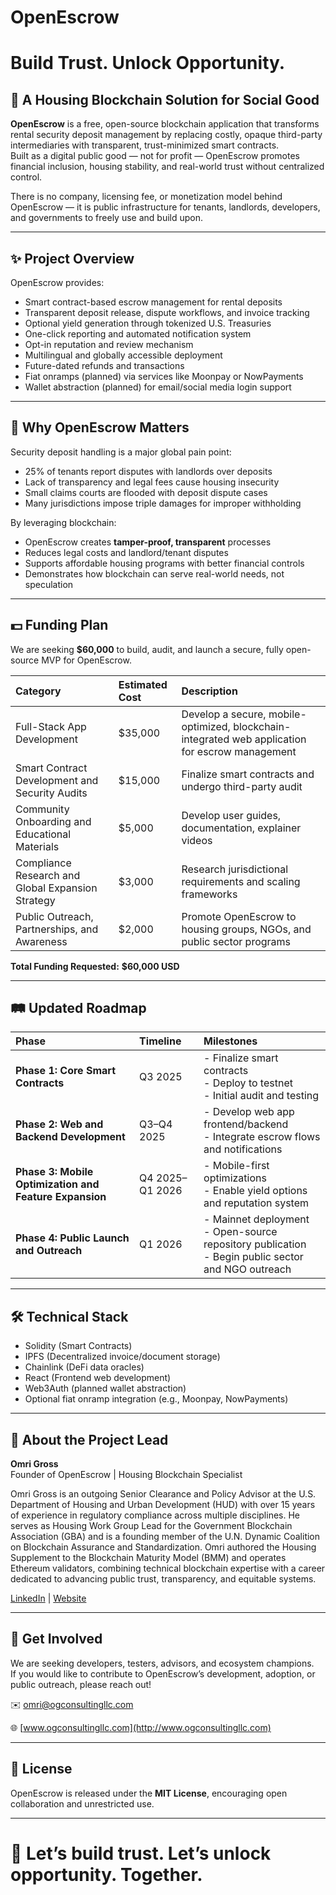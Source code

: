 # OpenEscrow
# Build Trust. Unlock Opportunity.

## 🏡 A Housing Blockchain Solution for Social Good

**OpenEscrow** is a free, open-source blockchain application that transforms rental security deposit management by replacing costly, opaque third-party intermediaries with transparent, trust-minimized smart contracts.  
Built as a digital public good — not for profit — OpenEscrow promotes financial inclusion, housing stability, and real-world trust without centralized control.

There is no company, licensing fee, or monetization model behind OpenEscrow — it is public infrastructure for tenants, landlords, developers, and governments to freely use and build upon.

---

## ✨ Project Overview

OpenEscrow provides:
- Smart contract-based escrow management for rental deposits
- Transparent deposit release, dispute workflows, and invoice tracking
- Optional yield generation through tokenized U.S. Treasuries
- One-click reporting and automated notification system
- Opt-in reputation and review mechanism
- Multilingual and globally accessible deployment
- Future-dated refunds and transactions
- Fiat onramps (planned) via services like Moonpay or NowPayments
- Wallet abstraction (planned) for email/social media login support

---

## 🎯 Why OpenEscrow Matters

Security deposit handling is a major global pain point:
- 25% of tenants report disputes with landlords over deposits
- Lack of transparency and legal fees cause housing insecurity
- Small claims courts are flooded with deposit dispute cases
- Many jurisdictions impose triple damages for improper withholding

By leveraging blockchain:
- OpenEscrow creates **tamper-proof, transparent** processes
- Reduces legal costs and landlord/tenant disputes
- Supports affordable housing programs with better financial controls
- Demonstrates how blockchain can serve real-world needs, not speculation

---

## 💵 Funding Plan

We are seeking **$60,000** to build, audit, and launch a secure, fully open-source MVP for OpenEscrow.

| Category | Estimated Cost | Description |
|:---|:---|:---|
| Full-Stack App Development | $35,000 | Develop a secure, mobile-optimized, blockchain-integrated web application for escrow management |
| Smart Contract Development and Security Audits | $15,000 | Finalize smart contracts and undergo third-party audit |
| Community Onboarding and Educational Materials | $5,000 | Develop user guides, documentation, explainer videos |
| Compliance Research and Global Expansion Strategy | $3,000 | Research jurisdictional requirements and scaling frameworks |
| Public Outreach, Partnerships, and Awareness | $2,000 | Promote OpenEscrow to housing groups, NGOs, and public sector programs |

**Total Funding Requested:** **$60,000 USD**

---

## 🛤️ Updated Roadmap

| Phase | Timeline | Milestones |
|:---|:---|:---|
| **Phase 1: Core Smart Contracts** | Q3 2025 | - Finalize smart contracts<br>- Deploy to testnet<br>- Initial audit and testing |
| **Phase 2: Web and Backend Development** | Q3–Q4 2025 | - Develop web app frontend/backend<br>- Integrate escrow flows and notifications |
| **Phase 3: Mobile Optimization and Feature Expansion** | Q4 2025–Q1 2026 | - Mobile-first optimizations<br>- Enable yield options and reputation system |
| **Phase 4: Public Launch and Outreach** | Q1 2026 | - Mainnet deployment<br>- Open-source repository publication<br>- Begin public sector and NGO outreach |

---

## 🛠️ Technical Stack

- Solidity (Smart Contracts)
- IPFS (Decentralized invoice/document storage)
- Chainlink (DeFi data oracles)
- React (Frontend web development)
- Web3Auth (planned wallet abstraction)
- Optional fiat onramp integration (e.g., Moonpay, NowPayments)

---

## 👤 About the Project Lead

**Omri Gross**  
Founder of OpenEscrow | Housing Blockchain Specialist

Omri Gross is an outgoing Senior Clearance and Policy Advisor at the U.S. Department of Housing and Urban Development (HUD) with over 15 years of experience in regulatory compliance across multiple disciplines. He serves as Housing Work Group Lead for the Government Blockchain Association (GBA) and is a founding member of the U.N. Dynamic Coalition on Blockchain Assurance and Standardization. Omri authored the Housing Supplement to the Blockchain Maturity Model (BMM) and operates Ethereum validators, combining technical blockchain expertise with a career dedicated to advancing public trust, transparency, and equitable systems.

[LinkedIn](https://www.linkedin.com/in/omri-gross/) | [Website](http://www.ogconsultingllc.com)

---

## 📢 Get Involved

We are seeking developers, testers, advisors, and ecosystem champions.  
If you would like to contribute to OpenEscrow’s development, adoption, or public outreach, please reach out!

✉️ [omri@ogconsultingllc.com](mailto:omri@ogconsultingllc.com)

🌐 [www.ogconsultingllc.com](http://www.ogconsultingllc.com)

---

## 📜 License

OpenEscrow is released under the **MIT License**, encouraging open collaboration and unrestricted use.

---

# 🚀 Let’s build trust. Let’s unlock opportunity. Together.
